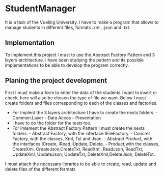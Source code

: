 # StudentManager

It is a task of the Vueling University. I have to make a program that allows to manage students in different files, formats .xml, .json and .txt.

## Implementation

To implement this project I must to use the Abstract Factory Pattern and 3 layers architecture.
I have been studying the pattern and its possible implementations to be able to develop the program correctly.

## Planing the project development
First I must make a form to enter the data of the students I want to insert or check, here will also be chosen the type of file we want.
Below I must create folders and files corresponding to each of the classes and factories.
	

 - For Implent the 3 layers architecture I have to create the nexts folders:
	 		 - Common.Layer
	 		 - Data Acces
	 		 - Presentation
 - I have to do the folder for the tests too.
 - For imlement the Abstract Factory Pattern I must create the nexts folders:
			 - Abstract Factory, with the interface IFileFactory.
			 - Concret Factory, with the classes, Xml, Txt and Json.
			 - Abstract Product, with the interfaces ICreate, IRead,IUpdate,IDelete.
			 - Product,with the classes, CreateXml, CreateJson,CreateTxt, 
ReadXml, ReadJson, ReadTxt, UpdateXml, UpdateJson, UpdateTxt, DeleteXml,DeleteJson, DeleteTxt.

I must attach the necessary libraries to be able to create, read, update and delete files of the different formats
